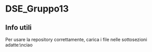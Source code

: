 # DSE_Gruppo13

## Info utili 

Per usare la repository correttamente, carica i file nelle sottosezioni adatte:\nciao
